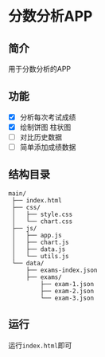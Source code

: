 ﻿# 分数分析APP

## 简介

用于分数分析的APP

## 功能

- [x] 分析每次考试成绩
- [x] 绘制饼图 柱状图
- [ ] 对比历史数据
- [ ] 简单添加成绩数据
## 结构目录
```
main/
 ├── index.html
 ├── css/
 │   ├── style.css
 │   └── chart.css
 ├── js/
 │   ├── app.js
 │   ├── chart.js
 │   ├── data.js
 │   └── utils.js
 └── data/
     ├── exams-index.json
     ├── exams/
         ├── exam-1.json
         ├── exam-2.json
         └── exam-3.json
```
## 运行
运行`index.html`即可

